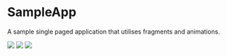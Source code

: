 # SampleApp

A sample single paged application that utilises fragments and animations. 

<img src="http://i.imgur.com/LoOWPkb.jpg?1">
<img src="http://i.imgur.com/kwtac9t.jpg?3">
<img src="http://i.imgur.com/XHpZck6.jpg?1">
